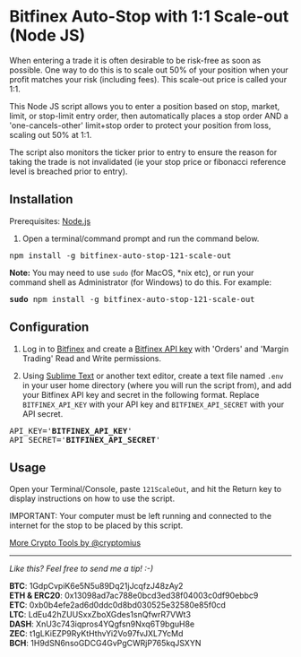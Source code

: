 # Bitfinex Auto-Stop with 1:1 Scale-out (Node JS)

When entering a trade it is often desirable to be risk-free as soon as possible. One way to do this is to scale out 50% of your position when your profit matches your risk (including fees). This scale-out price is called your 1:1. 

This Node JS script allows you to enter a position based on stop, market, limit, or stop-limit entry order, then automatically places a stop order AND a 'one-cancels-other' limit+stop order to protect your position from loss, scaling out 50% at 1:1. 

The script also monitors the ticker prior to entry to ensure the reason for taking the trade is not invalidated (ie your stop price or fibonacci reference level is breached prior to entry).

## Installation

Prerequisites: [Node.js](https://nodejs.org/en/)

1. Open a terminal/command prompt and run the command below.

<pre>
npm install -g bitfinex-auto-stop-121-scale-out
</pre>

**Note:** You may need to use `sudo` (for MacOS, *nix etc), or run your command shell as Administrator (for Windows) to do this. For example:

<pre>
<b>sudo</b> npm install -g bitfinex-auto-stop-121-scale-out
</pre>


## Configuration

1. Log in to [Bitfinex](https://www.bitfinex.com/) and create a [Bitfinex API key](https://support.bitfinex.com/hc/en-us/articles/115002349625-API-Key-Setup-Login) with 'Orders' and 'Margin Trading' Read and Write permissions.

2. Using [Sublime Text](https://www.sublimetext.com/) or another text editor, create a text file named `.env` in your user home directory (where you will run the script from), and add your Bitfinex API key and secret in the following format. Replace `BITFINEX_API_KEY` with your API key and `BITFINEX_API_SECRET` with your API secret.
<pre>
API_KEY='<b>BITFINEX_API_KEY</b>'
API_SECRET='<b>BITFINEX_API_SECRET</b>'
</pre>


## Usage

Open your Terminal/Console, paste `121ScaleOut`, and hit the Return key to display instructions on how to use the script.

IMPORTANT: Your computer must be left running and connected to the internet for the stop to be placed by this script.

[More Crypto Tools by @cryptomius](https://github.com/cryptomius/Cryptomius-Crypto-Tools-Overview)

---
*Like this? Feel free to send me a tip! :-)*

**BTC**: 1GdpCvpiK6e5N5u89Dq21jJcqfzJ48zAy2  
**ETH & ERC20**: 0x13098ad7ac788e0bcd3ed38f04003c0df90ebbc9  
**ETC**: 0xb0b4efe2ad6d0ddc0d8bd030525e32580e85f0cd  
**LTC**: LdEu42hZUUSxxZboXGdes1snQfwrR7VWt3  
**DASH**: XnU3c743iqpros4YQgfsn9Nxq6T9bguH8e  
**ZEC**: t1gLKiEZP9RyKtHthvYi2Vo97fvJXL7YcMd  
**BCH**: 1H9dSN6nsoGDCG4GvPgCWRjP765kqJSXYN
